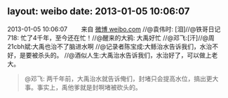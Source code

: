layout: weibo
date: 2013-01-05 10:06:07
---
<meta name="referrer" content="no-referrer" />

2013-01-05 10:06:07  &nbsp;&nbsp;&nbsp;&nbsp;&nbsp;&nbsp; 来自 <a href="http://weibo.com/" rel="nofollow">微博 weibo.com</a>
//@袁伟时: [泪]//@铁哥日记718: 忙了4千年，至今还在忙！//@醒来的大鸦: 大禹好忙 //@邓飞:[汗]//@周21cbh斌:大禹也治不了脑进水啊 //@记录者陈宝成:大鲧治水告诉我们，水治不好，是要被杀头的。 //@酒似人生:大禹治水告诉我们，水治好了，可以做上老大。
>  @邓飞: 两千年前，大禹治水就告诉俺们，封堵只会提高水位，搞出更大事。事实上，禹他爹就是封啊堵被砍头的。 ​​​
